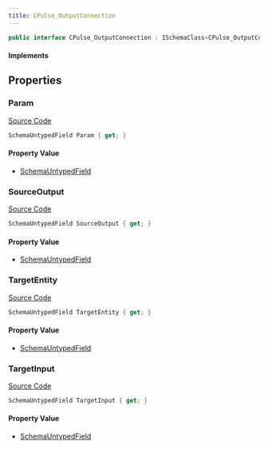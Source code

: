 ```yaml
---
title: CPulse_OutputConnection
---
```


```csharp
public interface CPulse_OutputConnection : ISchemaClass<CPulse_OutputConnection>, ISchemaField, ISchemaClass, INativeHandle
```

#### Implements

## Properties

### Param

[Source Code](https://github.com/swiftly-solution/swiftlys2/blob/beta/managed/src/SwiftlyS2.Generated/Schemas/Interfaces/CPulse_OutputConnection.cs#L26)

```csharp
SchemaUntypedField Param { get; }
```

#### Property Value

- [SchemaUntypedField](/docs/api/shared/schemas/schemauntypedfield)

### SourceOutput

[Source Code](https://github.com/swiftly-solution/swiftlys2/blob/beta/managed/src/SwiftlyS2.Generated/Schemas/Interfaces/CPulse_OutputConnection.cs#L17)

```csharp
SchemaUntypedField SourceOutput { get; }
```

#### Property Value

- [SchemaUntypedField](/docs/api/shared/schemas/schemauntypedfield)

### TargetEntity

[Source Code](https://github.com/swiftly-solution/swiftlys2/blob/beta/managed/src/SwiftlyS2.Generated/Schemas/Interfaces/CPulse_OutputConnection.cs#L20)

```csharp
SchemaUntypedField TargetEntity { get; }
```

#### Property Value

- [SchemaUntypedField](/docs/api/shared/schemas/schemauntypedfield)

### TargetInput

[Source Code](https://github.com/swiftly-solution/swiftlys2/blob/beta/managed/src/SwiftlyS2.Generated/Schemas/Interfaces/CPulse_OutputConnection.cs#L23)

```csharp
SchemaUntypedField TargetInput { get; }
```

#### Property Value

- [SchemaUntypedField](/docs/api/shared/schemas/schemauntypedfield)

